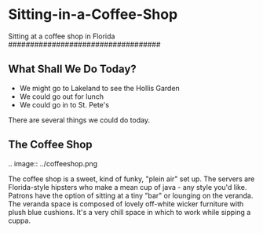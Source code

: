 # Sitting-in-a-Coffee-Shop
Sitting at a coffee shop in Florida
###################################

What Shall We Do Today?
-----------------------
* We might go to Lakeland to see the Hollis Garden
* We could go out for lunch
* We could go in to St. Pete's

There are several things we could do today.

The Coffee Shop 
---------------
.. image:: ../coffeeshop.png

The coffee shop is a sweet, kind of funky, "plein air" set up.
The servers are Florida-style hipsters who make a mean cup of java - any style you'd like.
Patrons have the option of sitting at a tiny "bar" or lounging on the veranda.
The veranda space is composed of lovely off-white wicker furniture with plush blue cushions.
It's a very chill space in which to work while sipping a cuppa.
